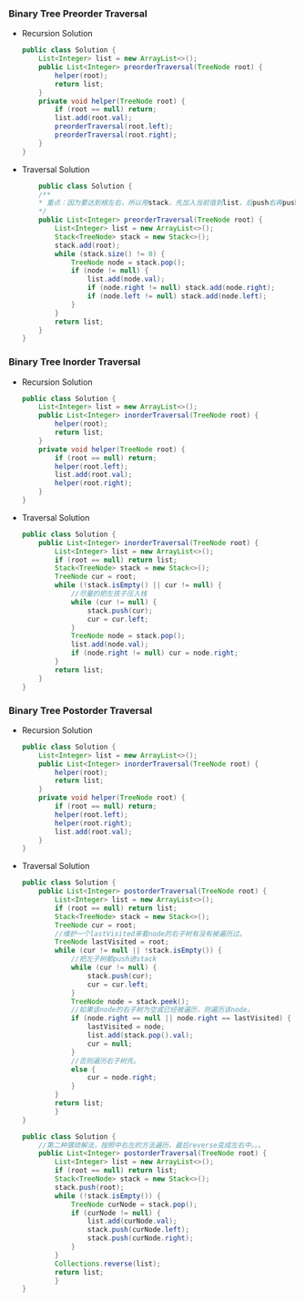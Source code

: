 ### Binary Tree Preorder Traversal
- Recursion Solution
    ``` java
    public class Solution {
        List<Integer> list = new ArrayList<>();
        public List<Integer> preorderTraversal(TreeNode root) {
            helper(root);
            return list;
        }
        private void helper(TreeNode root) {
            if (root == null) return;
            list.add(root.val);
            preorderTraversal(root.left);
            preorderTraversal(root.right);
        }
    }
    ```
- Traversal Solution
    ```java
        public class Solution {
        /**
        * 重点：因为要达到根左右，所以用stack，先加入当前值到list，后push右再push左就可以达到先左后右的效果（先进后出）
        */
        public List<Integer> preorderTraversal(TreeNode root) {
            List<Integer> list = new ArrayList<>();
            Stack<TreeNode> stack = new Stack<>();
            stack.add(root);
            while (stack.size() != 0) {
                TreeNode node = stack.pop();
                if (node != null) {
                    list.add(node.val);
                    if (node.right != null) stack.add(node.right);
                    if (node.left != null) stack.add(node.left);
                }
            }
            return list;
        }
    }

### Binary Tree Inorder Traversal
- Recursion Solution
    ```java
    public class Solution {
        List<Integer> list = new ArrayList<>();
        public List<Integer> inorderTraversal(TreeNode root) {
            helper(root);
            return list;
        }
        private void helper(TreeNode root) {
            if (root == null) return;
            helper(root.left);
            list.add(root.val);
            helper(root.right);
        }
    }
    ```
- Traversal Solution
    ```java
    public class Solution {
        public List<Integer> inorderTraversal(TreeNode root) {
            List<Integer> list = new ArrayList<>();
            if (root == null) return list;
            Stack<TreeNode> stack = new Stack<>();
            TreeNode cur = root;
            while (!stack.isEmpty() || cur != null) {
                //尽量的把左孩子压入栈
                while (cur != null) {
                    stack.push(cur);
                    cur = cur.left;
                }
                TreeNode node = stack.pop();
                list.add(node.val);
                if (node.right != null) cur = node.right;
            }
            return list;
        }
    }
    ```
### Binary Tree Postorder Traversal
- Recursion Solution
    ```java
    public class Solution {
        List<Integer> list = new ArrayList<>();
        public List<Integer> inorderTraversal(TreeNode root) {
            helper(root);
            return list;
        }
        private void helper(TreeNode root) {
            if (root == null) return;
            helper(root.left);
            helper(root.right);
            list.add(root.val);
        }
    }
    ```
- Traversal Solution
    ```java
    public class Solution {
        public List<Integer> postorderTraversal(TreeNode root) {
            List<Integer> list = new ArrayList<>();
            if (root == null) return list;
            Stack<TreeNode> stack = new Stack<>();
            TreeNode cur = root;
            //维护一个lastVisited来看node的右子树有没有被遍历过。
            TreeNode lastVisited = root;
            while (cur != null || !stack.isEmpty()) {
                //把左子树都push进stack
                while (cur != null) {
                    stack.push(cur);
                    cur = cur.left;
                }
                TreeNode node = stack.peek();
                //如果该node的右子树为空或已经被遍历，则遍历该node。
                if (node.right == null || node.right == lastVisited) {
                    lastVisited = node;
                    list.add(stack.pop().val);
                    cur = null;
                } 
                //否则遍历右子树先。
                else {
                    cur = node.right;
                }
            }
            return list;
            }
    }
    ```
    ```java
    public class Solution {
        //第二种猥琐解法，按照中右左的方法遍历，最后reverse变成左右中。。。
        public List<Integer> postorderTraversal(TreeNode root) {
            List<Integer> list = new ArrayList<>();
            if (root == null) return list;
            Stack<TreeNode> stack = new Stack<>();
            stack.push(root);
            while (!stack.isEmpty()) {
                TreeNode curNode = stack.pop();
                if (curNode != null) {
                    list.add(curNode.val);
                    stack.push(curNode.left);
                    stack.push(curNode.right);
                }
            }
            Collections.reverse(list);
            return list;
            }
    }
    ```

